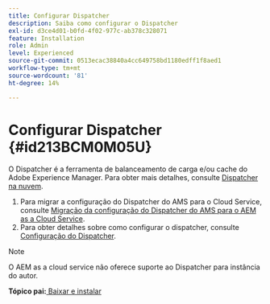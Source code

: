 ```yaml
---
title: Configurar Dispatcher
description: Saiba como configurar o Dispatcher
exl-id: d3ce4d01-b0fd-4f02-977c-ab378c328071
feature: Installation
role: Admin
level: Experienced
source-git-commit: 0513ecac38840a4cc649758bd1180edff1f8aed1
workflow-type: tm+mt
source-wordcount: '81'
ht-degree: 14%

---
```


# Configurar Dispatcher {#id213BCM0M05U}

O Dispatcher é a ferramenta de balanceamento de carga e/ou cache do Adobe Experience Manager. Para obter mais detalhes, consulte [Dispatcher na nuvem](https://experienceleague.adobe.com/docs/experience-manager-cloud-service/implementing/content-delivery/disp-overview.html?lang=pt-BR).

1. Para migrar a configuração do Dispatcher do AMS para o Cloud Service, consulte [Migração da configuração do Dispatcher do AMS para o AEM as a Cloud Service](https://experienceleague.adobe.com/docs/experience-manager-cloud-service/implementing/content-delivery/ams-aem.html?lang=pt-BR).
1. Para obter detalhes sobre como configurar o dispatcher, consulte [Configuração do Dispatcher](https://experienceleague.adobe.com/docs/experience-manager-dispatcher/using/configuring/dispatcher-configuration.html?lang=pt-BR).

>[!NOTE]
>
> O AEM as a cloud service não oferece suporte ao Dispatcher para instância do autor.

**Tópico pai:**&#x200B;[&#x200B; Baixar e instalar](download-install.md)
